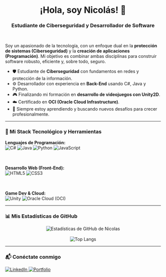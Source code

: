 <h1 align="center">
  ¡Hola, soy Nicolás! 👋
</h1>
<h3 align="center">
  Estudiante de Ciberseguridad y Desarrollador de Software
</h3>

<br>

<p align="left">
  Soy un apasionado de la tecnología, con un enfoque dual en la <strong>protección de sistemas (Ciberseguridad)</strong> y la <strong>creación de aplicaciones (Programación)</strong>. Mi objetivo es combinar ambas disciplinas para construir software robusto, eficiente y, sobre todo, seguro.
</p>

<ul>
  <li>🛡️ Estudiante de <strong>Ciberseguridad</strong> con fundamentos en redes y protección de la información.</li>
  <li>⚙️ Desarrollador con experiencia en <strong>Back-End</strong> usando C#, Java y Python.</li>
  <li>🎮 Finalizando mi formación en <strong>desarrollo de videojuegos con Unity2D</strong>.</li>
  <li>☁️ Certificado en <strong>OCI (Oracle Cloud Infrastructure)</strong>.</li>
  <li>🌱 Siempre estoy aprendiendo y buscando nuevos desafíos para crecer profesionalmente.</li>
</ul>

<hr>

<h3 align="left">🚀 Mi Stack Tecnológico y Herramientas</h3>
<p align="left">
  <strong>Lenguajes de Programación:</strong><br>
  <img src="https://img.shields.io/badge/C%23-239120?style=for-the-badge&logo=c-sharp&logoColor=white" alt="C#" />
  <img src="https://img.shields.io/badge/Java-ED8B00?style=for-the-badge&logo=java&logoColor=white" alt="Java" />
  <img src="https://img.shields.io/badge/Python-3776AB?style=for-the-badge&logo=python&logoColor=white" alt="Python" />
  <img src="https://img.shields.io/badge/JavaScript-F7DF1E?style=for-the-badge&logo=javascript&logoColor=black" alt="JavaScript" />
  
  <br><br>
  <strong>Desarrollo Web (Front-End):</strong><br>
  <img src="https://img.shields.io/badge/HTML5-E34F26?style=for-the-badge&logo=html5&logoColor=white" alt="HTML5" />
  <img src="https://img.shields.io/badge/CSS3-1572B6?style=for-the-badge&logo=css3&logoColor=white" alt="CSS3" />

  <br><br>
  <strong>Game Dev & Cloud:</strong><br>
  <img src="https://img.shields.io/badge/Unity-FFFFFF?style=for-the-badge&logo=unity&logoColor=black" alt="Unity" />
  <img src="https://img.shields.io/badge/Oracle_Cloud-F80000?style=for-the-badge&logo=oracle&logoColor=white" alt="Oracle Cloud (OCI)" />
</p>

<hr>

<h3 align="left">📊 Mis Estadísticas de GitHub</h3>
<p align="center">
  <img align="center" src="https://github-readme-stats.vercel.app/api?username=arielito1989&show_icons=true&theme=dark&icon_color=79ff97&text_color=fff&bg_color=151515" alt="Estadísticas de GitHub de Nicolas" />
  <br><br>
  <img align="center" src="https://github-readme-stats.vercel.app/api/top-langs/?username=arielito1989&layout=compact&theme=dark&bg_color=151515" alt="Top Langs" />
</p>

<hr>

<h3 align="left">📬 Conéctate conmigo</h3>
<p align="left">
  <a href="https://linkedin.com/in/n-ariel-roque-81a145166" target="_blank">
    <img src="https://img.shields.io/badge/LinkedIn-0077B5?style=for-the-badge&logo=linkedin&logoColor=white" alt="LinkedIn" />
  </a>
  <a href="https://portfolio-tau-seven-38.vercel.app/" target="_blank">
    <img src="https://img.shields.io/badge/Mi_Portfolio-000000?style=for-the-badge&logo=vercel&logoColor=white" alt="Portfolio" />
  </a>
</p>
